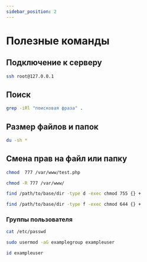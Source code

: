 ```yaml
---
sidebar_position: 2
---
```


# Полезные команды

## Подключение к серверу

```sh title="Подключение к серверу с ip 127.0.0.1 как пользователь root"
ssh root@127.0.0.1
```

## Поиск
```sh title="Рекурсивный поиск по содержимому файлов без учета регистра"
grep -iRl "поисковая фраза" .
```

## Размер файлов и папок

```sh title="Размер файлов и папок в текущем каталоге"
du -sh *
```

## Смена прав на файл или папку
```sh title="Установить права 777 на файл /var/www/test.php"
chmod  777 /var/www/test.php
```

```sh title="Рекурсивная установка прав 777 на папку /var/www/ и вложенные данные"
chmod -R 777 /var/www/
```

```sh title="Смена прав только у директорий (рекурсивно)"
find /path/to/base/dir -type d -exec chmod 755 {} +
```

```sh title="Смена прав только у файлов (рекурсивно)"
find /path/to/base/dir -type f -exec chmod 644 {} +
```

### Группы пользователя

```sh title="Посмотреть списк пользователей"
cat /etc/passwd
```

```sh title="Добавить пользователя exampleuser в группу examplegroup"
sudo usermod -aG examplegroup exampleuser
```

```sh title="Посмотреть информацию о пользователе exampleuser"
id exampleuser
```